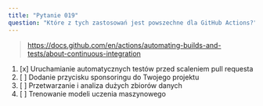 ```yaml
---
title: "Pytanie 019"
question: "Które z tych zastosowań jest powszechne dla GitHub Actions?"
---
```



> https://docs.github.com/en/actions/automating-builds-and-tests/about-continuous-integration
1. [x] Uruchamianie automatycznych testów przed scaleniem pull requesta
1. [ ] Dodanie przycisku sponsoringu do Twojego projektu
1. [ ] Przetwarzanie i analiza dużych zbiorów danych
1. [ ] Trenowanie modeli uczenia maszynowego
